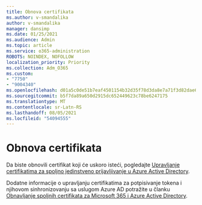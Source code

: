 ```yaml
---
title: Obnova certifikata
ms.author: v-smandalika
author: v-smandalika
manager: dansimp
ms.date: 01/25/2021
ms.audience: Admin
ms.topic: article
ms.service: o365-administration
ROBOTS: NOINDEX, NOFOLLOW
localization_priority: Priority
ms.collection: Adm_O365
ms.custom:
- "7750"
- "9004340"
ms.openlocfilehash: d01a5c0de51b7eaf4501154b32d35f78d3da8e7a71f3d82dae6faedb68ede3ec
ms.sourcegitcommit: b5f7da89a650d2915dc652449623c78be6247175
ms.translationtype: MT
ms.contentlocale: sr-Latn-RS
ms.lasthandoff: 08/05/2021
ms.locfileid: "54094555"
---
```

# <a name="renew-certificate"></a>Obnova certifikata

Da biste obnovili certifikat koji će uskoro isteći, pogledajte [Upravljanje certifikatima za spoljno jedinstveno prijavljivanje u Azure Active Directory](https://docs.microsoft.com/azure/active-directory/manage-apps/manage-certificates-for-federated-single-sign-on#renew-a-certificate-that-will-soon-expire).

Dodatne informacije o upravljanju certifikatima za potpisivanje tokena i njihovom sinhronizovanju sa uslugom Azure AD potražite u članku [Obnavljanje spoljnih certifikata za Microsoft 365 i Azure Active Directory](https://docs.microsoft.com/azure/active-directory/hybrid/how-to-connect-fed-o365-certs).

